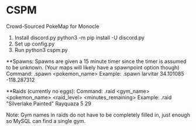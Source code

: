 # CSPM
Crowd-Sourced PokeMap for Monocle

1) Install discord.py 
    python3 -m pip install -U discord.py
2) Set up config.py
3) Run
    python3 cspm.py
    
**Spawns:
Spawns are given a 15 minute timer since the timer is assumed to be unknown. (Your maps will likely have a spawnpoint option though)
Command: .spawn <pokemon_name> <lat> <lon>
Example: .spawn larvitar 34.101085 -118.287312

**Raids (currently no eggs):
Command: .raid <gym_name> <pokemon_name> <raid_level> <minutes_remaining>
Example: .raid "Silverlake Painted" Rayquaza 5 29

Note: Gym names in raids do not have to be completely filled in, just enough so MySQL can find a single gym. 
